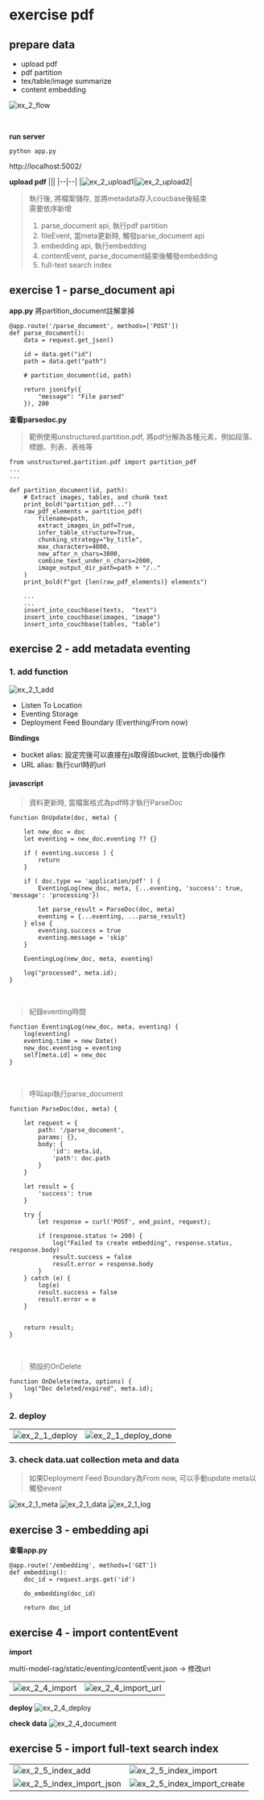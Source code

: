 # exercise pdf

## prepare data

- upload pdf
- pdf partition
- tex/table/image summarize 
- content embedding

![ex_2_flow](/static/images/exercise/ex_2_flow.png)

<br>

**run server**
```
python app.py
```

http://localhost:5002/

**upload pdf**
|||
|--|--|
|![ex_2_upload1](/static/images/exercise/ex_2_upload1.png)|![ex_2_upload2](/static/images/exercise/ex_2_upload2.png)|


> 執行後, 將檔案儲存, 並將metadata存入coucbase後結束 <br>
> 需要依序新增
> 1. parse_document api, 執行pdf partition
> 2. fileEvent, 當meta更新時, 觸發parse_document api
> 3. embedding api, 執行embedding
> 4. contentEvent, parse_document結束後觸發embedding
> 5. full-text search index


## exercise 1 - parse_document api

**app.py**
將partition_document註解拿掉
```
@app.route('/parse_document', methods=['POST'])
def parse_document():
    data = request.get_json()

    id = data.get("id")
    path = data.get("path")

    # partition_document(id, path)

    return jsonify({
        "message": "File parsed"
    }), 200
```

**查看parsedoc.py**
> 範例使用unstructured.partition.pdf, 將pdf分解為各種元素，例如段落、標題、列表、表格等
```
from unstructured.partition.pdf import partition_pdf
...
...

def partition_document(id, path):
    # Extract images, tables, and chunk text
    print_bold("partition_pdf...")
    raw_pdf_elements = partition_pdf(
        filename=path,
        extract_images_in_pdf=True,
        infer_table_structure=True,
        chunking_strategy="by_title",
        max_characters=4000,
        new_after_n_chars=3800,
        combine_text_under_n_chars=2000,
        image_output_dir_path=path + "/.."
    )
    print_bold(f"got {len(raw_pdf_elements)} elements")

    ...
    ...
    insert_into_couchbase(texts,  "text")
    insert_into_couchbase(images, "image")
    insert_into_couchbase(tables, "table")
```

## exercise 2 - add metadata eventing 
### 1. add function
![ex_2_1_add](/static/images/exercise/ex_2_1_add.png)

- Listen To Location
- Eventing Storage
- Deployment Feed Boundary (Everthing/From now)

**Bindings**
- bucket alias:
設定完後可以直接在js取得該bucket, 並執行db操作
- URL alias: 執行curl時的url

#### javascript
> 資料更新時, 當檔案格式為pdf時才執行ParseDoc
```
function OnUpdate(doc, meta) {

    let new_doc = doc
    let eventing = new_doc.eventing ?? {}
    
    if ( eventing.success ) {
        return
    }
    
    if ( doc.type == 'application/pdf' ) {
        EventingLog(new_doc, meta, {...eventing, 'success': true, 'message': 'processing'})
        
        let parse_result = ParseDoc(doc, meta)
        eventing = {...eventing, ...parse_result}
    } else {
        eventing.success = true
        eventing.message = 'skip'
    }
    
    EventingLog(new_doc, meta, eventing)
    
    log("processed", meta.id);
}
```
<br>

> 紀錄eventing時間
```
function EventingLog(new_doc, meta, eventing) {
    log(eventing)
    eventing.time = new Date()
    new_doc.eventing = eventing
    self[meta.id] = new_doc
}
```
<br>

> 呼叫api執行parse_document
```
function ParseDoc(doc, meta) {
    
    let request = {
        path: '/parse_document',
        params: {},
        body: {
            'id': meta.id,
            'path': doc.path
        }
    }
    
    let result = {
        'success': true
    }
        
    try {
        let response = curl('POST', end_point, request);
    
        if (response.status != 200) {
            log("Failed to create embedding", response.status, response.body)
            result.success = false
            result.error = response.body
        }
    } catch (e) {
        log(e)
        result.success = false
        result.error = e
    }
    
    
    return result;
}
```

<br>

> 預設的OnDelete
```
function OnDelete(meta, options) {
    log("Doc deleted/expired", meta.id);
}
```

### 2. deploy

|||
|--|--|
|![ex_2_1_deploy](/static/images/exercise/ex_2_1_deploy.png)|![ex_2_1_deploy_done](/static/images/exercise/ex_2_1_deploy_done.png)|


### 3. check data.uat collection meta and data

> 如果Deployment Feed Boundary為From now, 可以手動update meta以觸發event

![ex_2_1_meta](/static/images/exercise/ex_2_1_meta.png)
![ex_2_1_data](/static/images/exercise/ex_2_1_data.png)
![ex_2_1_log](/static/images/exercise/ex_2_1_log.png)


## exercise 3 - embedding api
**查看app.py**
```
@app.route('/embedding', methods=['GET'])
def embedding():
    doc_id = request.args.get('id')

    do_embedding(doc_id)

    return doc_id
```

## exercise 4 - import contentEvent

**import**

multi-model-rag/static/eventing/contentEvent.json
-> 修改url

|||
|--|--|
|![ex_2_4_import](/static/images/exercise/ex_2_4_import.png)|![ex_2_4_import_url](/static/images/exercise/ex_2_4_import_url.png)|

**deploy**
![ex_2_4_deploy](/static/images/exercise/ex_2_4_deploy.png)

**check data**
![ex_2_4_document](/static/images/exercise/ex_2_4_document.png)


## exercise 5 - import full-text search index


|||
|--|--|
|![ex_2_5_index_add](/static/images/exercise/ex_2_5_index_add.png)|![ex_2_5_index_import](/static/images/exercise/ex_2_5_index_import.png)|
|![ex_2_5_index_import_json](/static/images/exercise/ex_2_5_index_import_json.png)|![ex_2_5_index_import_create](/static/images/exercise/ex_2_5_index_import_create.png)|